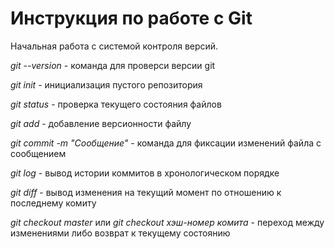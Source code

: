 # Инструкция по работе с Git

Начальная работа с системой контроля версий.

*git --version* - команда для проверси версии git 

 *git init* - инициализация пустого репозитория  

 *git status* - проверка текущего состояния файлов

 *git add* - добавление версионности файлу 
  
 *git commit -m "Сообщение"* - команда для фиксации изменений файла с сообщением  
   
 *git log* - вывод истории коммитов в хронологическом порядке  
 
 *git diff* - вывод изменения на текущий момент по отношению к последнему комиту  
 
 *git checkout master* или *git checkout хэш-номер комита* - переход между изменениями либо возврат к текущему состоянию